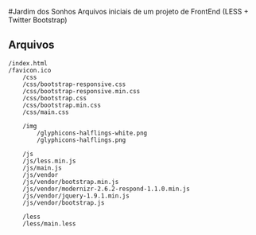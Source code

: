 #Jardim dos Sonhos
Arquivos iniciais de um projeto de FrontEnd (LESS + Twitter Bootstrap)


## Arquivos

	/index.html
	/favicon.ico
    	/css
    	/css/bootstrap-responsive.css
    	/css/bootstrap-responsive.min.css
    	/css/bootstrap.css
    	/css/bootstrap.min.css
    	/css/main.css
			
		/img
			/glyphicons-halflings-white.png
			/glyphicons-halflings.png
		
		/js
      	/js/less.min.js
		/js/main.js		
		/js/vendor
		/js/vendor/bootstrap.min.js
		/js/vendor/modernizr-2.6.2-respond-1.1.0.min.js
		/js/vendor/jquery-1.9.1.min.js
        /js/vendor/bootstrap.js

		/less
		/less/main.less
